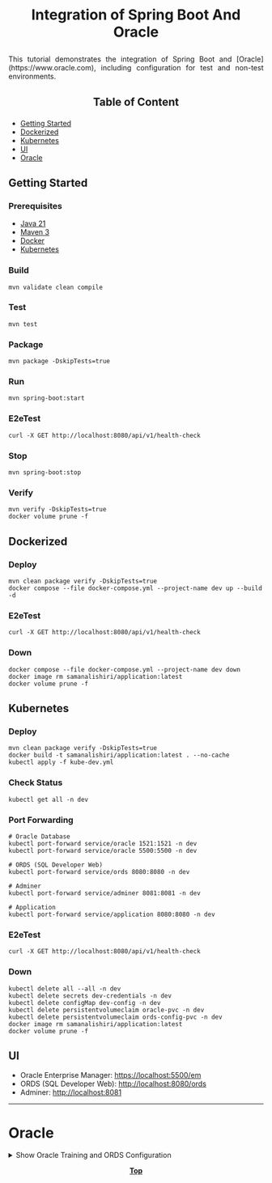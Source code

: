 # <p align="center">Integration of Spring Boot And Oracle</p>

<p align="justify">
This tutorial demonstrates the integration of Spring Boot and [Oracle](https://www.oracle.com), including configuration for test and non-test environments.
</p>

## <p align="center"> Table of Content </p>

* [Getting Started](#getting-started)
* [Dockerized](#dockerized)
* [Kubernetes](#kubernetes)
* [UI](#ui)
* [Oracle](#oracle)

## Getting Started

### Prerequisites

* [Java 21](https://www.oracle.com/java/technologies/downloads)
* [Maven 3](https://maven.apache.org/index.html)
* [Docker](https://www.docker.com)
* [Kubernetes](https://kubernetes.io)

### Build

```shell
mvn validate clean compile 
```

### Test

```shell
mvn test
```

### Package

```shell
mvn package -DskipTests=true
```

### Run

```shell
mvn spring-boot:start
```

### E2eTest

```shell
curl -X GET http://localhost:8080/api/v1/health-check
```

### Stop

```shell
mvn spring-boot:stop
```

### Verify

```shell
mvn verify -DskipTests=true
docker volume prune -f
```

## Dockerized

### Deploy

```shell
mvn clean package verify -DskipTests=true
docker compose --file docker-compose.yml --project-name dev up --build -d
```

### E2eTest

```shell
curl -X GET http://localhost:8080/api/v1/health-check
```

### Down

```shell
docker compose --file docker-compose.yml --project-name dev down
docker image rm samanalishiri/application:latest
docker volume prune -f
```

## Kubernetes

### Deploy

```shell
mvn clean package verify -DskipTests=true
docker build -t samanalishiri/application:latest . --no-cache
kubectl apply -f kube-dev.yml
```

### Check Status

```shell
kubectl get all -n dev
```

### Port Forwarding

```shell
# Oracle Database
kubectl port-forward service/oracle 1521:1521 -n dev
kubectl port-forward service/oracle 5500:5500 -n dev

# ORDS (SQL Developer Web)
kubectl port-forward service/ords 8080:8080 -n dev

# Adminer
kubectl port-forward service/adminer 8081:8081 -n dev

# Application
kubectl port-forward service/application 8080:8080 -n dev
```

### E2eTest

```shell
curl -X GET http://localhost:8080/api/v1/health-check
```

### Down

```shell
kubectl delete all --all -n dev
kubectl delete secrets dev-credentials -n dev
kubectl delete configMap dev-config -n dev
kubectl delete persistentvolumeclaim oracle-pvc -n dev
kubectl delete persistentvolumeclaim ords-config-pvc -n dev
docker image rm samanalishiri/application:latest
docker volume prune -f
```

## UI

* Oracle Enterprise Manager: [https://localhost:5500/em](https://localhost:5500/em)
* ORDS (SQL Developer Web): [http://localhost:8080/ords](http://localhost:8080/ords)
* Adminer: [http://localhost:8081](http://localhost:8081)

---

# Oracle

<details>
<summary>Show Oracle Training and ORDS Configuration</summary>

## Oracle

<p align="justify">
For more information about Oracle see the [Oracle](https://www.oracle.com).
</p>

### URL

```yaml
url: jdbc:oracle:thin:${ORACLE_HOST:localhost}:${ORACLE_PORT:1521}/${DATABASE_NAME:xepdb1}
```

### Sqlplus Command

```oraclesqlplus
-- execute sql file
@/tmp/ords_installer_privileges.sql testuser;
```

### SQL Command

```oracle
CREATE USER testuser IDENTIFIED BY password;
GRANT DBA TO testuser;
```

## Install Oracle on Docker

Create a file named `docker-compose.yml` with the following configuration.

### Docker Compose

[docker-compose.yml](docker-compose.yml)

```yaml
#docker-compose.yml
version: "3.8"

services:
  oracle:
    image: container-registry.oracle.com/database/express:21.3.0-xe
    container_name: oracle
    hostname: oracle
    restart: always
    ports:
      - "1521:1521"
      - "5500:5500"
    environment:
      ORACLE_PWD: password
    volumes:
      - "oracle_data:/opt/oracle/oradata"
  ords:
    image: container-registry.oracle.com/database/ords:latest
    container_name: ords
    hostname: ords
    depends_on:
      - oracle
    ports:
      - "8080:8080"
    volumes:
      - "ords_config:/etc/ords/config"
    entrypoint: [ "ords", "serve" ]

volumes:
  ords_config:
    driver: local
  oracle_data:
    driver: local
```

### Apply Docker Compose

Execute the following command to install Oracle.

```shell
docker compose --file ./docker-compose.yml --project-name oracle up --build -d
```

### Enterprise Manager

Open https://localhost:5500/em in web browser.

* user: system
* password: password
* container name: xepdb1

### Sqlplus

```shell
sqlplus username/password@//hostname:port/servicename

# Example
sqlplus sys/password@//localhost:1521/xepdb1
```

### ORDS (Sql Developer Web)

Open [http://localhost:8080/ords](http://localhost:8080/ords/sql-developer) but, you cannot log in to SQL Developer
before applying the following configuration.

Get `ords_installer_privileges.sql` file and then connect to the database.

```shell
# download from ords container
docker cp ords:/opt/oracle/ords/scripts/installer/ords_installer_privileges.sql ./
```

```shell
# upload to oracle container
docker cp ./ords_installer_privileges.sql oracle:/tmp
```

```shell
# connect to database
docker exec -it oracle sqlplus sys/password@//localhost:1521/xepdb1 as sysdba
```

You have to enable the ORDS schema for the target user.

```oraclesqlplus
CREATE USER testuser IDENTIFIED BY password;
GRANT DBA TO testuser;
@/tmp/ords_installer_privileges.sql testuser;
```

Apply configuration to ORDS instance.

```shell
docker exec -it ords ords --config /etc/ords/config install
# [1] Basic (host name, port, service name)
# hostname: oracle
# port: 1521
# service name: xepdb1
# username: testuser
# password: password
# [A] Accept and Continue - Create configuration and Install ORDS in the database
```

```shell
docker restart ords
```

Connect to Oracle database and execute the procedure.

```shell
docker exec -it oracle sqlplus testuser/password@//localhost:1521/xepdb1

```

```oracle-plsql
 begin
    ords.enable_schema(
        p_enabled => true,
        p_schema => 'testuser',
        p_url_mapping_type => 'BASE_PATH',
        p_url_mapping_pattern => 'testuser',
        p_auto_rest_auth => false
    );
    commit;
end;
/
```

Open [http://localhost:8080/ords/sql-developer](http://localhost:8080/ords/sql-developer) in web browser, then use
following credentials to log in to the `Sql Developer Web`.

```yaml
Username: testuser
Password: password
```

</details>

**<p align="center"> [Top](#integration-of-spring-boot-and-oracle) </p>**